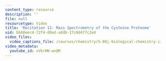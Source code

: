 ```yaml
---
content_type: resource
description: ''
file: null
resourcetype: Video
title: 'Recitation 12: Mass Spectrometry of the Cysteine Proteome'
uid: bb68eecd-72f4-d0ad-addb-17c8d477c2ed
video_files:
  video_captions_file: /courses/chemistry/5-08j-biological-chemistry-ii-spring-2016/lecture-recitation-videos/recitation-12/vVkrHN-wnQM.vtt
video_metadata:
  youtube_id: vVkrHN-wnQM
---
```

